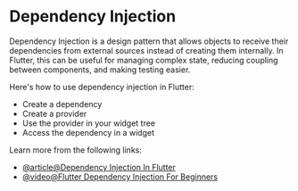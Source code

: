 # Dependency Injection

Dependency Injection is a design pattern that allows objects to receive their dependencies from external sources instead of creating them internally. In Flutter, this can be useful for managing complex state, reducing coupling between components, and making testing easier.

Here's how to use dependency injection in Flutter:

- Create a dependency
- Create a provider
- Use the provider in your widget tree
- Access the dependency in a widget

Learn more from the following links:

- [@article@Dependency Injection In Flutter](https://medium.com/flutter-community/dependency-injection-in-flutter-f19fb66a0740)
- [@video@Flutter Dependency Injection For Beginners](https://www.youtube.com/watch?v=vBT-FhgMaWM)
